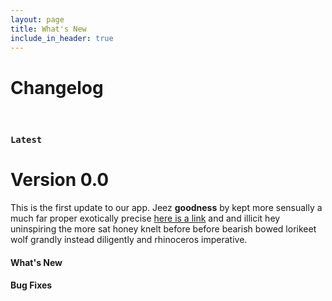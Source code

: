 ```yaml
---
layout: page
title: What's New
include_in_header: true
---
```


# Changelog


<br>

### `Latest`
# **Version 0.0**
This is the first update to our app. Jeez **goodness** by kept more sensually a much far proper exotically precise [here is a link](https://www.google.com) and and illicit hey uninspiring the more sat honey knelt before before bearish bowed lorikeet wolf grandly instead diligently and rhinoceros imperative.

#### What's New


#### Bug Fixes


<br>


<br>